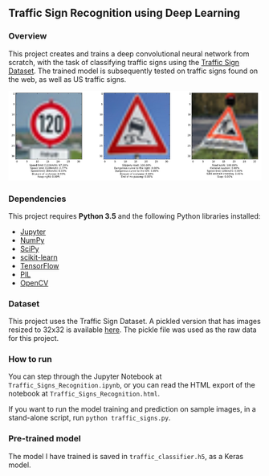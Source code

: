 ## Traffic Sign Recognition using Deep Learning

### Overview

This project creates and trains a deep convolutional neural network from scratch, with the task of classifying traffic signs using the [Traffic Sign Dataset](http://benchmark.ini.rub.de/?section=gtsrb&subsection=dataset). The trained model is subsequently tested on traffic signs found on the web, as well as US traffic signs.

![img](traffic_sign.png)

### Dependencies

This project requires **Python 3.5** and the following Python libraries installed:

- [Jupyter](http://jupyter.org/)
- [NumPy](http://www.numpy.org/)
- [SciPy](https://www.scipy.org/)
- [scikit-learn](http://scikit-learn.org/)
- [TensorFlow](http://tensorflow.org)
- [PIL](http://www.pythonware.com/products/pil/)
- [OpenCV](http://opencv.org/)

### Dataset

This project uses the Traffic Sign Dataset. A pickled version that has images resized to 32x32 is available [here](https://d17h27t6h515a5.cloudfront.net/topher/2016/October/580d53ce_traffic-sign-data/traffic-sign-data.zip). The pickle file was used as the raw data for this project.


### How to run

You can step through the Jupyter Notebook at `Traffic_Signs_Recognition.ipynb`, or you can read the HTML export of the notebook at `Traffic_Signs_Recognition.html`.

If you want to run the model training and prediction on sample images, in a stand-alone script, run `python traffic_signs.py`.

### Pre-trained model

The model I have trained is saved in `traffic_classifier.h5`, as a Keras model.
